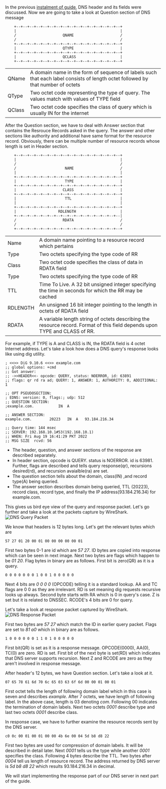 In the previous [instalment of guide](https://engineerhead.github.io/dns-server/dns-message-sections), DNS header and its fields were discussed. Now we are going to take a look at Question section of DNS message

```
    +--+--+--+--+--+--+--+--+--+--+--+--+--+--+--+--+
    |                                               |
    /                     QNAME                     /
    /                                               /
    +--+--+--+--+--+--+--+--+--+--+--+--+--+--+--+--+
    |                     QTYPE                     |
    +--+--+--+--+--+--+--+--+--+--+--+--+--+--+--+--+
    |                     QCLASS                    |
    +--+--+--+--+--+--+--+--+--+--+--+--+--+--+--+--+
```
|  |  |
|:---|:---|
|QName  |A domain name in the form of sequence of labels such that each label consists of length octet followed by that number of octets|
|QType  |Two octet code representing the type of query. The values match with values of TYPE field|
|QClass  |Two octet code specifies the class of query which is usually IN for the internet|

After the Question section, we have to deal with Answer section that contains the Resrouce Records asked in the query. The answer and other sections like authority and additional have same format for the resource record. Obviously, there can be multiple number of resource records whose length is set in Header section.
```
    +--+--+--+--+--+--+--+--+--+--+--+--+--+--+--+--+
    |                                               |
    /                                               /
    /                      NAME                     /
    |                                               |
    +--+--+--+--+--+--+--+--+--+--+--+--+--+--+--+--+
    |                      TYPE                     |
    +--+--+--+--+--+--+--+--+--+--+--+--+--+--+--+--+
    |                     CLASS                     |
    +--+--+--+--+--+--+--+--+--+--+--+--+--+--+--+--+
    |                      TTL                      |
    |                                               |
    +--+--+--+--+--+--+--+--+--+--+--+--+--+--+--+--+
    |                   RDLENGTH                    |
    +--+--+--+--+--+--+--+--+--+--+--+--+--+--+--+--|
    /                     RDATA                     /
    /                                               /
    +--+--+--+--+--+--+--+--+--+--+--+--+--+--+--+--+
```

|  |  |
|:---|:---|
|Name  |A domain name pointing to a resource record which pertains |
|Type  |Two octets specifying the type code of RR|
|Class  |Two octet code specifies the class of data in RDATA field|
|Type  |Two octets specifying the type code of RR|
|TTL  |Time To Live. A 32 bit unsigned integer specifying the time in seconds for which the RR may be cached|
|RDLENGTH  |An unsigned 16 bit integer pointing to the length in octets of RDATA field|
|RDATA  |A variable length string of octets describing the resource record. Format of this field depends upon TYPE and CLASS of RR.|

For example, if TYPE is A and CLASS is IN, the RDATA field is 4 octet Internet address. Let's take a look how does a DNS query's response looks like using dig utility.
```
; <<>> DiG 9.10.6 <<>> example.com
;; global options: +cmd
;; Got answer:
;; ->>HEADER<<- opcode: QUERY, status: NOERROR, id: 63891
;; flags: qr rd ra ad; QUERY: 1, ANSWER: 1, AUTHORITY: 0, ADDITIONAL: 1

;; OPT PSEUDOSECTION:
; EDNS: version: 0, flags:; udp: 512
;; QUESTION SECTION:
;example.com.			IN	A

;; ANSWER SECTION:
example.com.		20223	IN	A	93.184.216.34

;; Query time: 144 msec
;; SERVER: 192.168.10.1#53(192.168.10.1)
;; WHEN: Fri Aug 19 16:41:29 PKT 2022
;; MSG SIZE  rcvd: 56
```

 - The header, question, and answer sections of the response are described separately.
 - In header section, opcode is QUERY. status is NOERROR. id is 63981. Further, flags are described and tells query response(qr), recursions desired(rd), and recursion avaialble(ra) are set.
 - The question section tells about the domain,  class(IN) ,and record type(A) being queried.
 - The answer section describes domain being queried, TTL (20223), record class, record type, and finally the IP address(93.184.216.34) for example.com.

This gives us bird eye view of the query and response packet. Let's go further and take a look at the packets capture by WireShark.
![DNS Query Packet](https://i.imgur.com/4ujxakG.png)

We know that headers is 12 bytes long. Let's get the relevant bytes which are 
```
57 27 01 20 00 01 00 00 00 00 00 01
```

First two bytes 0-1 are id which are *57 27*. ID bytes are copied into response which can be seen in next image. Next two bytes are flags which happen to be *01 20*. Flag bytes in binary are as follows. First bit is zero(QR) as it is a query.
```
0 0 0 0 0 0 0 1 0 0 1 0 0 0 0 0
```
Next 4 bits are *0 0 0 0* (OPCODE) telling it is a standard lookup. AA and TC flags are 0 0 as they are irrelevant. RD is set meaning dig requests recursive looks up always. Second byte starts with RA which is 0 in query's case. Z is set but it is related to DNSSEC. RCODE's 4 bits are 0 for query.

Let's take a look at response packet captured by WireShark. 
![DNS Response Packet](https://i.imgur.com/A4qsLex.png)

First two bytes are *57 27* which match the ID in earlier query packet. Flags are set to *81 a0* which in binary are as follows.
```
1 0 0 0 0 0 0 1 1 0 1 0 0 0 0 0
```
First bit(QR) is set as it is a response message. OPCODE(0000), AA(0), TC(0) are zero. RD is set. First bit of the next byte is set(RD) which indicates that DNS server supports recursion. Next Z and RCODE are zero as they aren't involved in response message.

After header's 12 bytes, we have Question section. Let's take a look at it.
```
07 65 78 61 6d 70 6c 65 03 63 6f 6d 00 00 01 00 01 
``` 
First octet tells the length of following domain label which in this case is seven and describes *example*. After 7 octets, we have length of following label. In the above case, length is 03 denoting *com*. Following 00 indicates the termination of domain labels. Next two octets *0001* describe type and last two octets *0001* describe class.

In response case, we have to further examine the resource records sent by the DNS server.
```
c0 0c 00 01 00 01 00 00 4b 6e 00 04 5d b8 d8 22
```
First two bytes are used for compression of domain labels. It will be described in detail later. Next *0001* tells us the type while another *0001* specifies the class. Following 4 bytes describe the TTL. Two bytes after *0004*  tell us length of resource  record. The address returned by DNS server is *5d b8 d8 22* which results  93.184.216.34 in decimal.

We will start implementing the response part of our DNS server in next part of the guide.